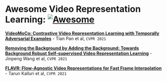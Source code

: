 # Awesome Video Representation Learning: [![Awesome](https://cdn.rawgit.com/sindresorhus/awesome/d7305f38d29fed78fa85652e3a63e154dd8e8829/media/badge.svg)](https://github.com/sindresorhus/awesome)

[**VideoMoCo: Contrastive Video Representation Learning with Temporally Adversarial Examples**](https://arxiv.org/abs/2103.05905) - Tian Pan et al, `CVPR 2021`

[**Removing the Background by Adding the Background: Towards Background Robust Self-supervised Video Representation Learning**](https://arxiv.org/abs/2009.05769.pdf) - Jinpeng Wang et al, `CVPR 2021`

[**FLAVR: Flow-Agnostic Video Representations for Fast Frame Interpolation**](https://arxiv.org/abs/2012.08512.pdf) - Tarun Kalluri et al, `CVPR 2021` 
